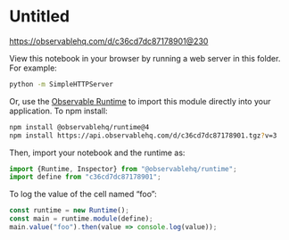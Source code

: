 # Untitled

https://observablehq.com/d/c36cd7dc87178901@230

View this notebook in your browser by running a web server in this folder. For
example:

~~~sh
python -m SimpleHTTPServer
~~~

Or, use the [Observable Runtime](https://github.com/observablehq/runtime) to
import this module directly into your application. To npm install:

~~~sh
npm install @observablehq/runtime@4
npm install https://api.observablehq.com/d/c36cd7dc87178901.tgz?v=3
~~~

Then, import your notebook and the runtime as:

~~~js
import {Runtime, Inspector} from "@observablehq/runtime";
import define from "c36cd7dc87178901";
~~~

To log the value of the cell named “foo”:

~~~js
const runtime = new Runtime();
const main = runtime.module(define);
main.value("foo").then(value => console.log(value));
~~~
